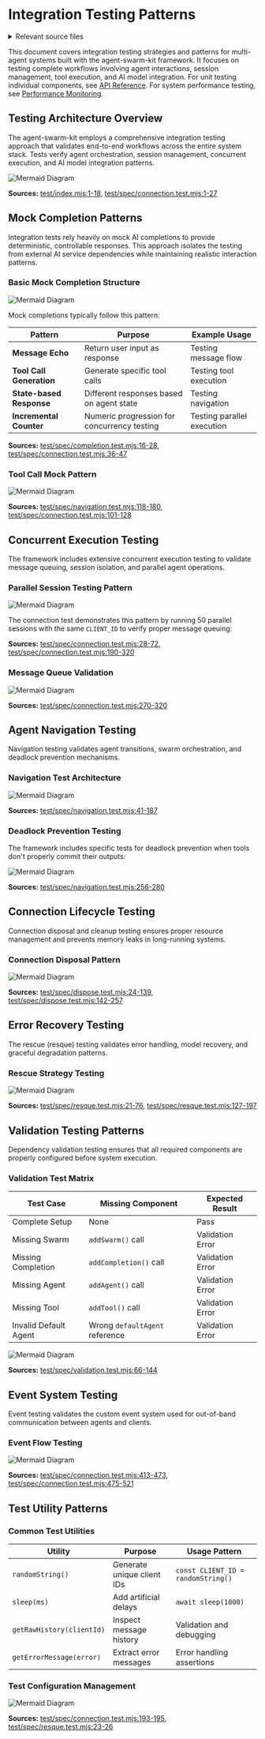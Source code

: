 # Integration Testing Patterns

<details>
<summary>Relevant source files</summary>

The following files were used as context for generating this wiki page:

- [test/index.mjs](test/index.mjs)
- [test/spec/completion.test.mjs](test/spec/completion.test.mjs)
- [test/spec/connection.test.mjs](test/spec/connection.test.mjs)
- [test/spec/dispose.test.mjs](test/spec/dispose.test.mjs)
- [test/spec/ignore.spec.mjs](test/spec/ignore.spec.mjs)
- [test/spec/navigation.test.mjs](test/spec/navigation.test.mjs)
- [test/spec/resque.test.mjs](test/spec/resque.test.mjs)
- [test/spec/validation.test.mjs](test/spec/validation.test.mjs)

</details>



This document covers integration testing strategies and patterns for multi-agent systems built with the agent-swarm-kit framework. It focuses on testing complete workflows involving agent interactions, session management, tool execution, and AI model integration. For unit testing individual components, see [API Reference](#7). For system performance testing, see [Performance Monitoring](#4.2).

## Testing Architecture Overview

The agent-swarm-kit employs a comprehensive integration testing approach that validates end-to-end workflows across the entire system stack. Tests verify agent orchestration, session management, concurrent execution, and AI model integration patterns.

![Mermaid Diagram](./diagrams\30_Integration_Testing_Patterns_0.svg)

**Sources:** [test/index.mjs:1-18](), [test/spec/connection.test.mjs:1-27]()

## Mock Completion Patterns

Integration tests rely heavily on mock AI completions to provide deterministic, controllable responses. This approach isolates the testing from external AI service dependencies while maintaining realistic interaction patterns.

### Basic Mock Completion Structure

![Mermaid Diagram](./diagrams\30_Integration_Testing_Patterns_1.svg)

Mock completions typically follow this pattern:

| Pattern | Purpose | Example Usage |
|---------|---------|---------------|
| **Message Echo** | Return user input as response | Testing message flow |
| **Tool Call Generation** | Generate specific tool calls | Testing tool execution |
| **State-based Response** | Different responses based on agent state | Testing navigation |
| **Incremental Counter** | Numeric progression for concurrency testing | Testing parallel execution |

**Sources:** [test/spec/completion.test.mjs:16-28](), [test/spec/connection.test.mjs:36-47]()

### Tool Call Mock Pattern

![Mermaid Diagram](./diagrams\30_Integration_Testing_Patterns_2.svg)

**Sources:** [test/spec/navigation.test.mjs:118-180](), [test/spec/connection.test.mjs:101-128]()

## Concurrent Execution Testing

The framework includes extensive concurrent execution testing to validate message queuing, session isolation, and parallel agent operations.

### Parallel Session Testing Pattern

![Mermaid Diagram](./diagrams\30_Integration_Testing_Patterns_3.svg)

The connection test demonstrates this pattern by running 50 parallel sessions with the same `CLIENT_ID` to verify proper message queuing:

**Sources:** [test/spec/connection.test.mjs:28-72](), [test/spec/connection.test.mjs:190-320]()

### Message Queue Validation

![Mermaid Diagram](./diagrams\30_Integration_Testing_Patterns_4.svg)

**Sources:** [test/spec/connection.test.mjs:270-320]()

## Agent Navigation Testing

Navigation testing validates agent transitions, swarm orchestration, and deadlock prevention mechanisms.

### Navigation Test Architecture

![Mermaid Diagram](./diagrams\30_Integration_Testing_Patterns_5.svg)

**Sources:** [test/spec/navigation.test.mjs:41-187]()

### Deadlock Prevention Testing

The framework includes specific tests for deadlock prevention when tools don't properly commit their outputs:

![Mermaid Diagram](./diagrams\30_Integration_Testing_Patterns_6.svg)

**Sources:** [test/spec/navigation.test.mjs:256-280]()

## Connection Lifecycle Testing

Connection disposal and cleanup testing ensures proper resource management and prevents memory leaks in long-running systems.

### Connection Disposal Pattern

![Mermaid Diagram](./diagrams\30_Integration_Testing_Patterns_7.svg)

**Sources:** [test/spec/dispose.test.mjs:24-139](), [test/spec/dispose.test.mjs:142-257]()

## Error Recovery Testing

The rescue (resque) testing validates error handling, model recovery, and graceful degradation patterns.

### Rescue Strategy Testing

![Mermaid Diagram](./diagrams\30_Integration_Testing_Patterns_8.svg)

**Sources:** [test/spec/resque.test.mjs:21-76](), [test/spec/resque.test.mjs:127-197]()

## Validation Testing Patterns

Dependency validation testing ensures that all required components are properly configured before system execution.

### Validation Test Matrix

| Test Case | Missing Component | Expected Result |
|-----------|------------------|-----------------|
| Complete Setup | None | Pass |
| Missing Swarm | `addSwarm()` call | Validation Error |
| Missing Completion | `addCompletion()` call | Validation Error |
| Missing Agent | `addAgent()` call | Validation Error |
| Missing Tool | `addTool()` call | Validation Error |
| Invalid Default Agent | Wrong `defaultAgent` reference | Validation Error |

![Mermaid Diagram](./diagrams\30_Integration_Testing_Patterns_9.svg)

**Sources:** [test/spec/validation.test.mjs:66-144]()

## Event System Testing

Event testing validates the custom event system used for out-of-band communication between agents and clients.

### Event Flow Testing

![Mermaid Diagram](./diagrams\30_Integration_Testing_Patterns_10.svg)

**Sources:** [test/spec/connection.test.mjs:413-473](), [test/spec/connection.test.mjs:475-521]()

## Test Utility Patterns

### Common Test Utilities

| Utility | Purpose | Usage Pattern |
|---------|---------|---------------|
| `randomString()` | Generate unique client IDs | `const CLIENT_ID = randomString()` |
| `sleep(ms)` | Add artificial delays | `await sleep(1000)` |
| `getRawHistory(clientId)` | Inspect message history | Validation and debugging |
| `getErrorMessage(error)` | Extract error messages | Error handling assertions |

### Test Configuration Management

![Mermaid Diagram](./diagrams\30_Integration_Testing_Patterns_11.svg)

**Sources:** [test/spec/connection.test.mjs:193-195](), [test/spec/resque.test.mjs:23-26]()